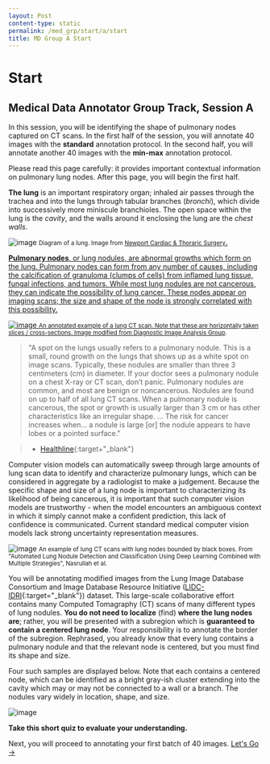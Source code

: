 ```yaml
---
layout: Post
content-type: static
permalink: /med_grp/start/a/start
title: MD Group A Start
---
```


# Start
## Medical Data Annotator Group Track, Session A

In this session, you will be identifying the shape of pulmonary nodes captured on CT scans. 
In the first half of the session, you will annotate 40 images with the **standard** annotation protocol. 
In the second half, you will annotate another 40 images with the **min-max** annotation protocol.

Please read this page carefully: it provides important contextual information on pulmonary lung nodes.
After this page, you will begin the first half.

**The lung** is an important respiratory organ; inhaled air passes through the trachea and into the lungs through tabular branches (_bronchi_), which divide into successively more miniscule branchioles. The open space within the lung is the _cavity_, and the walls around it enclosing the lung are the _chest walls_.

![image](https://user-images.githubusercontent.com/73039742/196003077-2ffaa2b3-17f6-48ab-bec0-2fa48f644297.png)
<small>Diagram of a lung. Image from <a href="https://newportcts.com/thoracic-surgery/lung-cancer-surgery/lung-cancer/" target="_blank">Newport Cardiac & Thoraric Surgery</small>.

**Pulmonary nodes**, or lung nodules, are abnormal growths which form on the lung. Pulmonary nodes can form from any number of causes, including the calcification of granuloma (clumps of cells) from inflamed lung tissue, fungal infections, and tumors. While most lung nodules are not cancerous, they can indicate the possibility of lung cancer. These nodes appear on imaging scans; the size and shape of the node is strongly correlated with this possibility.
  
![image](https://user-images.githubusercontent.com/73039742/196003521-d8fd8cac-a840-4ed3-8149-8b5bfc585225.png)
<small>An annotated example of a lung CT scan. Note that these are horizontally taken slices / cross-sections. Image modified from <a href="http://www.diagnijmegen.nl/index.php/Lung_Cancer" target="_blank">Diagnostic Image Analysis Group</a>.</small>

> "A spot on the lungs usually refers to a pulmonary nodule. This is a small, round growth on the lungs that shows up as a white spot on image scans. Typically, these nodules are smaller than three 3 centimeters (cm) in diameter. If your doctor sees a pulmonary nodule on a chest X-ray or CT scan, don’t panic. Pulmonary nodules are common, and most are benign or noncancerous. Nodules are found on up to half of all lung CT scans. When a pulmonary nodule is cancerous, the spot or growth is usually larger than 3 cm or has other characteristics like an irregular shape. ... The risk for cancer increases when... a nodule is large [or] the nodule appears to have lobes or a pointed surface."

> - [Healthline](https://www.healthline.com/health/spot-on-the-lung){:target+"_blank"}

Computer vision models can automatically sweep through large amounts of lung scan data to identify and characterize pulmonary lungs, which can be considered in aggregate by a radiologist to make a judgement. Because the specific shape and size of a lung node is important to characterizing its likelihood of being cancerous, it is important that such computer vision models are trustworthy - when the model encounters an ambiguous context in which it simply cannot make a confident prediction, this lack of confidence is communicated. Current standard medical computer vision models lack strong uncertainty representation measures.
  
![image](https://user-images.githubusercontent.com/73039742/196003577-36cede03-d595-4b32-ac18-a82765359b76.png)
<small>An example of lung CT scans with lung nodes bounded by black boxes. From "Automated Lung Nodule Detection and Classification Using Deep Learning Combined with Multiple Strategies", Nasrullah et al.</small>

You will be annotating modified images from the Lung Image Database Consortium and Image Database Resource Initiative ([LIDC-IDRI](https://www.ncbi.nlm.nih.gov/pmc/articles/PMC3041807/){:target="_blank"}) dataset. This large-scale collaborative effort contains many Computed Tomagraphy (CT) scans of many different types of lung nodules. **You do not need to localize** (find) **where the lung nodes are**; rather, you will be presented with a subregion which is **guaranteed to contain a centered lung node**. Your responsibility is to annotate the border of the subregion. Rephrased, you already know that every lung contains a pulmonary nodule and that the relevant node is centered, but you must find its shape and size.
  
Four such samples are displayed below. Note that each contains a centered node, which can be identified as a bright gray-ish cluster extending into the cavity which may or may not be connected to a wall or a branch. The nodules vary widely in location, shape, and size.
  
![image](https://user-images.githubusercontent.com/73039742/196003914-94dba8ff-af48-4acd-8a4a-b0f946df0ca9.png)

**Take this short quiz to evaluate your understanding.**

Next, you will proceed to annotating your first batch of 40 images. [Let's Go →](/muadocs/med_grp/a/1_annotate_standard.md)

